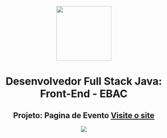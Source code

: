 <div align="center">
  <img src="https://i.postimg.cc/3xbR5F7H/rounded-in-photoretrica.png" width="150">
  
  # Desenvolvedor Full Stack Java: Front-End - EBAC   

## Projeto: Pagina de Evento <a href="https://event-page-pi.vercel.app/">Visite o site</a>

  <img src="https://i.postimg.cc/G2p7105W/screencapture-event-page-pi-vercel-app-2023-12-11-11-39-37.png">
</div>
